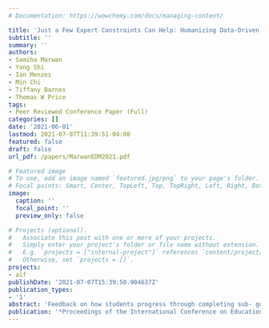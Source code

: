 ```yaml
---
# Documentation: https://wowchemy.com/docs/managing-content/

title: 'Just a Few Expert Constraints Can Help: Humanizing Data-Driven Subgoal Detection for Novice Programming'
subtitle: ''
summary: ''
authors:
- Samiha Marwan
- Yang Shi
- Ian Menzes
- Min Chi
- Tiffany Barnes
- Thomas W Price
tags:
- Peer Reviewed Conference Paper (Full)
categories: []
date: '2021-06-01'
lastmod: 2021-07-07T11:39:51-04:00
featured: false
draft: false
url_pdf: /papers/MarwanEDM2021.pdf

# Featured image
# To use, add an image named `featured.jpg/png` to your page's folder.
# Focal points: Smart, Center, TopLeft, Top, TopRight, Left, Right, BottomLeft, Bottom, BottomRight.
image:
  caption: ''
  focal_point: ''
  preview_only: false

# Projects (optional).
#   Associate this post with one or more of your projects.
#   Simply enter your project's folder or file name without extension.
#   E.g. `projects = ["internal-project"]` references `content/project/deep-learning/index.md`.
#   Otherwise, set `projects = []`.
projects:
- aif
publishDate: '2021-07-07T15:39:50.904637Z'
publication_types:
- '1'
abstract: 'Feedback on how students progress through completing sub- goals can improve students’ learning and motivation in programming. Detecting subgoal completion is a challenging task, and most learning environments do so either with expert-authored models or with data-driven models. Both models have advantages that are complementary – expert models encode domain knowledge and achieve reliable detection but require extensive authoring efforts and often cannot capture all students’ possible solution strategies, while data-driven models can be easily scaled but may be less accurate and interpretable. In this paper, we take a step towards achieving the best of both worlds – utilizing a data-driven model that can intelligently detect subgoals in students’ correct solutions, while benefiting from human expertise in editing these data-driven subgoal rules to provide more accurate feedback to students. We compared our hybrid “humanized” subgoal detectors, built from data-driven subgoals modified with expert input, against an existing data-driven approach and baseline supervised learning models. Our results showed that the hybrid model outperformed all other models in terms of overall accuracy and F1-score. Our work advances the challenging task of automated subgoal detection during programming, while laying the groundwork for future hybrid expert-authored/data-driven systems.'
publication: '*Proceedings of the International Conference on Educational Data Mining 2021*'
---
```

